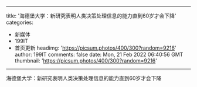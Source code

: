 
---
title: '海德堡大学：新研究表明人类决策处理信息的能力直到60岁才会下降'
categories: 
 - 新媒体
 - 199IT
 - 首页更新
headimg: 'https://picsum.photos/400/300?random=9216'
author: 199IT
comments: false
date: Mon, 21 Feb 2022 06:40:56 GMT
thumbnail: 'https://picsum.photos/400/300?random=9216'
---

<div>   
海德堡大学：新研究表明人类决策处理信息的能力直到60岁才会下降  
</div>
            